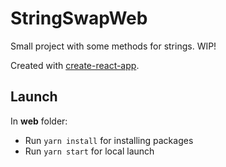# StringSwapWeb

Small project with some methods for strings. WIP!

Created with [create-react-app](https://github.com/facebook/create-react-app).

## Launch
In **web** folder:
- Run `yarn install` for installing packages
- Run `yarn start` for local launch